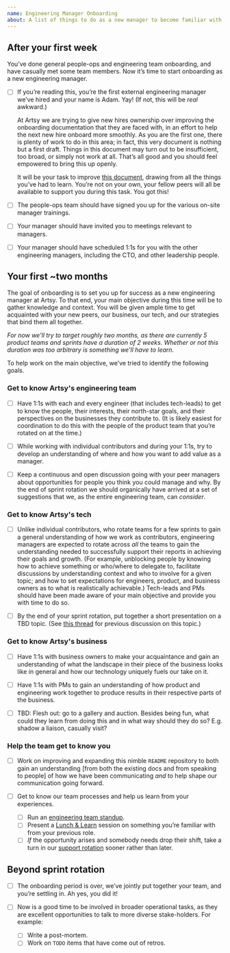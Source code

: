 ```yaml
---
name: Engineering Manager Onboarding
about: A list of things to do as a new manager to become familiar with the nature of our engineering team and the context it exists in.
---
```


## After your first week

You’ve done general people-ops and engineering team onboarding, and have casually met some team members. Now it’s time to start onboarding as a new engineering manager.

- [ ] If you’re reading this, you’re the first external engineering manager we’ve hired and your name is Adam. Yay! (If not, this will be _real_ awkward.)

     At Artsy we are trying to give new hires ownership over improving the onboarding documentation that they are faced with, in an effort to help the next new hire onboard more smoothly. As you are the first one, there is plenty of work to do in this area; in fact, this very document is nothing but a first draft. Things in this document may turn out to be insufficient, too broad, or simply not work at all. That’s all good and you should feel empowered to bring this up openly.

     It will be your task to improve [this document](/.github/ISSUE_TEMPLATE/engineering-manager-onboarding.md), drawing from all the things you’ve had to learn. You’re not on your own, your fellow peers will all be available to support you during this task. You got this!

- [ ] The people-ops team should have signed you up for the various on-site manager trainings.

- [ ] Your manager should have invited you to meetings relevant to managers.

- [ ] Your manager should have scheduled 1:1s for you with the other engineering managers, including the CTO, and other leadership people.

## Your first ~two months

The goal of onboarding is to set you up for success as a new engineering manager at Artsy. To that end, your main objective during this time will be to gather knowledge and context. You will be given ample time to get acquainted with your new peers, our business, our tech, and our strategies that bind them all together.

_For now we’ll try to target roughly two months, as there are currently 5 product teams and sprints have a duration of 2 weeks. Whether or not this duration was too arbitrary is something we’ll have to learn._

To help work on the main objective, we’ve tried to identify the following goals.

### Get to know Artsy's engineering team

- [ ] Have 1:1s with each and every engineer (that includes tech-leads) to get to know the people, their interests, their north-star goals, and their perspectives on the businesses they contribute to. (It is likely easiest for coordination to do this with the people of the product team that you’re rotated on at the time.)

- [ ] While working with individual contributors and during your 1:1s, try to develop an understanding of where and how you want to add value as a manager.

- [ ] Keep a continuous and open discussion going with your peer managers about opportunities for people you think you could manage and why. By the end of sprint rotation we should organically have arrived at a set of suggestions that we, as the entire engineering team, can _consider_.

### Get to know Artsy's tech

- [ ] Unlike individual contributors, who rotate teams for a few sprints to gain a general understanding of how we work as contributors, engineering managers are expected to rotate across _all_ the teams to gain the understanding needed to successfully support their reports in achieving their goals and growth. (For example, unblocking people by knowing how to achieve something or who/where to delegate to, facilitate discussions by understanding context and who to involve for a given topic; and how to set expectations for engineers, product, and business owners as to what is realistically achievable.) Tech-leads and PMs should have been made aware of your main objective and provide you with time to do so.

- [ ] By the end of your sprint rotation, put together a short presentation on a TBD topic. (See [this thread](https://github.com/artsy/README/pull/95#discussion_r228900278) for previous discussion on this topic.)

### Get to know Artsy's business

- [ ] Have 1:1s with business owners to make your acquaintance and gain an understanding of what the landscape in their piece of the business looks like in general and how our technology uniquely fuels our take on it.

- [ ] Have 1:1s with PMs to gain an understanding of how product and engineering work together to produce results in their respective parts of the business.

- [ ] TBD: Flesh out: go to a gallery and auction. Besides being fun, what could they learn from doing this and in what way should they do so? E.g. shadow a liaison, casually visit?

### Help the team get to know you

- [ ] Work on improving and expanding this nimble `README` repository to both gain an understanding [from both the existing docs and from speaking to people] of how we have been communicating _and_ to help shape our communication going forward.

- [ ] Get to know our team processes and help us learn from your experiences.
    - [ ] Run an [engineering team standup](/events/open-standup.md).
    - [ ] Present a [Lunch & Learn](/events/lunch-and-learn.md) session on something you’re familiar with from your previous role.
    - [ ] _If_ the opportunity arises and somebody needs drop their shift, take a turn in our [support rotation](/playbooks/support.md) sooner rather than later.

## Beyond sprint rotation

- [ ] The onboarding period is over, we’ve jointly put together your team, and you’re settling in. Ah yes, you did it!

- [ ] Now is a good time to be involved in broader operational tasks, as they are excellent opportunities to talk to more diverse stake-holders. For example:
    - [ ] Write a post-mortem.
    - [ ] Work on `TODO` items that have come out of retros.
